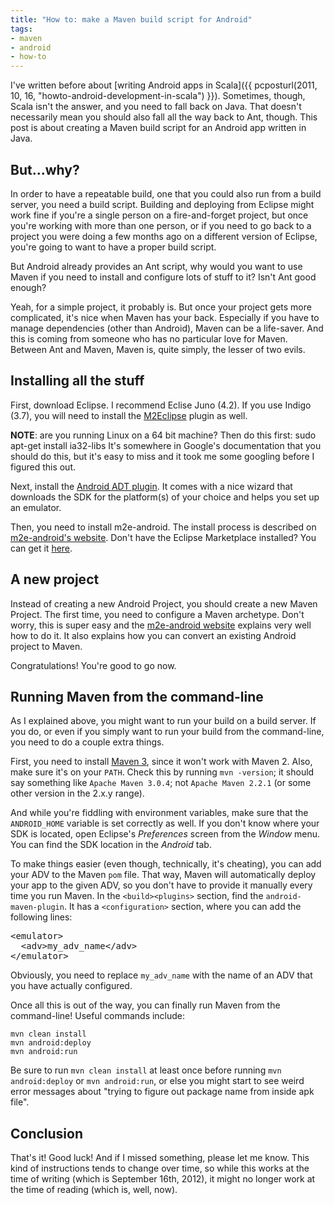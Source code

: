 ```yaml
---
title: "How to: make a Maven build script for Android"
tags:
- maven
- android
- how-to
---
```

I've written before about [writing Android apps in Scala]({{ pcposturl(2011, 10, 16, "howto-android-development-in-scala") }}). Sometimes, though, Scala isn't the answer, and you need to fall back on Java. That doesn't necessarily mean you should also fall all the way back to Ant, though. This post is about creating a Maven build script for an Android app written in Java.

But...why?
----------
In order to have a repeatable build, one that you could also run from a build server, you need a build script. Building and deploying from Eclipse might work fine if you're a single person on a fire-and-forget project, but once you're working with more than one person, or if you need to go back to a project you were doing a few months ago on a different version of Eclipse, you're going to want to have a proper build script.

But Android already provides an Ant script, why would you want to use Maven if you need to install and configure lots of stuff to it? Isn't Ant good enough?

Yeah, for a simple project, it probably is. But once your project gets more complicated, it's nice when Maven has your back. Especially if you have to manage dependencies (other than Android), Maven can be a life-saver. And this is coming from someone who has no particular love for Maven. Between Ant and Maven, Maven is, quite simply, the lesser of two evils.

Installing all the stuff
------------------------
First, download Eclipse. I recommend Eclise Juno (4.2). If you use Indigo (3.7), you will need to install the [M2Eclipse](http://www.eclipse.org/m2e/download/) plugin as well.

**NOTE**: are you running Linux on a 64 bit machine? Then do this first:
    sudo apt-get install ia32-libs
It's somewhere in Google's documentation that you should do this, but it's easy to miss and it took me some googling before I figured this out.

Next, install the [Android ADT plugin](http://developer.android.com/sdk/installing/installing-adt.html). It comes with a nice wizard that downloads the SDK for the platform(s) of your choice and helps you set up an emulator.

Then, you need to install m2e-android. The install process is described on [m2e-android's website](http://rgladwell.github.com/m2e-android/). Don't have the Eclipse Marketplace installed? You can get it [here](http://www.eclipse.org/mpc/).

A new project
-------------
Instead of creating a new Android Project, you should create a new Maven Project. The first time, you need to configure a Maven archetype. Don't worry, this is super easy and the [m2e-android website](http://rgladwell.github.com/m2e-android/) explains very well how to do it. It also explains how you can convert an existing Android project to Maven.

Congratulations! You're good to go now.

Running Maven from the command-line
-----------------------------------
As I explained above, you might want to run your build on a build server. If you do, or even if you simply want to run your build from the command-line, you need to do a couple extra things.

First, you need to install [Maven 3](http://maven.apache.org/download.html), since it won't work with Maven 2. Also, make sure it's on your `PATH`. Check this by running `mvn -version`; it should say something like `Apache Maven 3.0.4`; not `Apache Maven 2.2.1` (or some other version in the 2.x.y range).

And while you're fiddling with environment variables, make sure that the `ANDROID_HOME` variable is set correctly as well. If you don't know where your SDK is located, open Eclipse's _Preferences_ screen from the _Window_ menu. You can find the SDK location in the _Android_ tab.

To make things easier (even though, technically, it's cheating), you can add your ADV to the Maven `pom` file. That way, Maven will automatically deploy your app to the given ADV, so you don't have to provide it manually every time you run Maven. In the `<build><plugins>` section, find the `android-maven-plugin`. It has a `<configuration>` section, where you can add the following lines:

<pre class="prettyprint">
&lt;emulator>
  &lt;adv>my_adv_name&lt;/adv>
&lt;/emulator>
</pre>

Obviously, you need to replace `my_adv_name` with the name of an ADV that you have actually configured.

Once all this is out of the way, you can finally run Maven from the command-line! Useful commands include:

    mvn clean install
    mvn android:deploy
    mvn android:run

Be sure to run `mvn clean install` at least once before running `mvn android:deploy` or `mvn android:run`, or else you might start to see weird error messages about "trying to figure out package name from inside apk file".

Conclusion
----------
That's it! Good luck! And if I missed something, please let me know. This kind of instructions tends to change over time, so while this works at the time of writing (which is September 16th, 2012), it might no longer work at the time of reading (which is, well, now).
